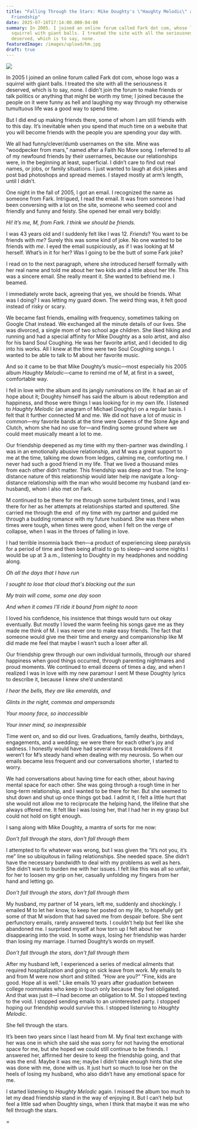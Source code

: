```yaml
---
title: "Falling Through the Stars: Mike Doughty's \"Haughty Melodic\" and a Lost
  Friendship"
date: 2025-07-16T17:14:00.000-04:00
summary: In 2005. I joined an online forum called Fark dot com, whose logo was a
  squirrel with giant balls. I treated the site with all the seriousness it
  deserved, which is to say, none.
featuredImage: /images/upload/hm.jpg
draft: true
---
```

![](/images/upload/hm.jpg)



In 2005 I joined an online forum called Fark dot com, whose logo was a squirrel with giant balls. I treated the site with all the seriousness it deserved, which is to say, none. I didn't join the forum to make friends or talk politics or anything that might be worth my time; I joined because the people on it were funny as hell and laughing my way through my otherwise tumultuous life was a good way to spend time. 

But I did end up making friends there, some of whom I am still friends with to this day. It’s inevitable when you spend that much time on a website that you will become friends with the people you are spending your day with. 

We all had funny/clever/dumb usernames on the site. Mine was “woodpecker from mars,” named after a Faith No More song. I referred to all of my newfound friends by their usernames, because our relationships were, in the beginning at least, superficial. I didn’t care to find out real names, or jobs, or family situations. I just wanted to laugh at dick jokes and post bad photoshops and spread memes. I stayed mostly at arm’s length, until I didn’t.

One night in the fall of 2005, I got an email. I recognized the name as someone from Fark. Intrigued, I read the email. It was from someone I had been conversing with a lot on the site, someone who seemed cool and friendly and funny and feisty. She opened her email very boldly:

*Hi! It’s me, M, from Fark. I think we should be friends.*

I was 43 years old and I suddenly felt like I was 12. *Friends*? You want to be friends with *me*? Surely this was some kind of joke. No one wanted to be friends with *me*. I eyed the email suspiciously, as if I was looking at M herself. What’s in it for her? Was I going to be the butt of some Fark joke?

I read on to the next paragraph, where she introduced herself formally with her real name and told me about her two kids and a little about her life. This was a sincere email. She really meant it. She wanted to befriend me. I beamed. 

I immediately wrote back, agreeing that yes, we should be friends. What was I doing? I was letting my guard down. The weird thing was, it felt good instead of risky or scary. 

We became fast friends, emailing with frequency, sometimes talking on Google Chat instead. We exchanged all the minute details of our lives. She was divorced, a single mom of two school age children. She liked hiking and running and had a special affinity for Mike Doughty as a solo artist, and also for his band Soul Coughing. He was her favorite artist, and I decided to dig into his works. All I knew at the time were two Soul Coughing songs. I wanted to be able to talk to M about her favorite music.

And so it came to be that Mike Doughty’s music—most especially his 2005 album *Haughty Melodic*—came to remind me of M, at first in a sweet, comfortable way.

I fell in love with the album and its jangly ruminations on life. It had an air of hope about it; Doughty himself has said the album is about redemption and happiness, and those were things I was looking for in my own life. I listened to *Haughty Melodic* (an anagram of Michael Doughty) on a regular basis. I felt that it further connected M and me. We did not have a lot of music in common—my favorite bands at the time were Queens of the Stone Age and Clutch, whom she had no use for—and finding some ground where we could meet musically meant a lot to me.

Our friendship deepened as my time with my then-partner was dwindling. I was in an emotionally abusive relationship, and M was a great support to me at the time, talking me down from ledges, calming me, comforting me. I never had such a good friend in my life. That we lived a thousand miles from each other didn’t matter. This friendship was deep and true. The long-distance nature of this relationship would later help me navigate a long-distance relationship with the man who would become my husband (and ex-husband), whom I also met on Fark. 

M continued to be there for me through some turbulent times, and I was there for her as her attempts at relationships started and sputtered. She carried me through the end  of my time with my partner and guided me through a budding romance with my future husband. She was there when times were tough, when times were good, when I felt on the verge of collapse, when I was in the throes of falling in love. 

I had terrible insomnia back then—a product of experiencing sleep paralysis for a period of time and then being afraid to go to sleep—and some nights I would be up at 3 a.m., listening to Doughty in my headphones and nodding along.

*Oh all the days that I have run*

*I sought to lose that cloud that's blacking out the sun*

*My train will come, some one day soon*

*And when it comes I'll ride it bound from night to noon*

I loved his confidence, his insistence that things would turn out okay eventually. But mostly I loved the warm feeling his songs gave me as they made me think of M. I was never one to make easy friends. The fact that someone would give me their time and energy and companionship like M did made me feel that maybe I wasn’t such a loser after all. 

Our friendship grew through our own individual turmoils, through our shared happiness when good things occurred, through parenting nightmares and proud moments. We continued to email dozens of times a day, and when I realized I was in love with my new paramour I sent M these Doughty lyrics to describe it, because I knew she’d understand:

*I hear the bells, they are like emeralds, and*

*Glints in the night, commas and ampersands*

*Your moony face, so inaccessible*

*Your inner mind, so inexpressible*

Time went on, and so did our lives. Graduations, family deaths, birthdays, engagements, and a wedding; we were there for each other’s joy and sadness. I honestly would have had several nervous breakdowns if it weren’t for M’s steady hand when dealing with my neurosis. So when our emails became less frequent and our conversations shorter, I started to worry. 

We had conversations about having time for each other, about having mental space for each other. She was going through a rough time in her long-term relationship, and I wanted to be there for her. But she seemed to shut down and shut up once things got bad. I admit it, I felt a little hurt that she would not allow me to reciprocate the helping hand, the lifeline that she always offered me. It felt like I was losing her, that I had her in my grasp but could not hold on tight enough. 

I sang along with Mike Doughty, a mantra of sorts for me now:

*Don't fall through the stars, don't fall through them*

I attempted to fix whatever was wrong, but I was given the “it’s not you, it’s me” line so ubiquitous in failing relationships. She needed space. She didn’t have the necessary bandwidth to deal with my problems as well as hers. She didn’t want to burden me with her issues. I felt like this was all so unfair, for her to loosen my grip on her, casually unfolding my fingers from her hand and letting go.

*Don't fall through the stars, don't fall through them*

My husband, my partner of 14 years, left me, suddenly and shockingly. I emailed M to let her know, to keep her posted on my life, to hopefully get some of that M wisdom that had saved me from despair before. She sent perfunctory emails, rarely answered texts. I couldn’t help but feel like she abandoned me. I surprised myself at how torn up I felt about her disappearing into the void. In some ways, losing her friendship was harder than losing my marriage. I turned Doughty’s words on myself.

*Don't fall through the stars, don't fall through them*

After my husband left, I experienced a series of medical ailments that required hospitalization and going on sick leave from work. My emails to and from M were now short and stilted. “How are you?” “Fine, kids are good. Hope all is well.” Like emails 10 years after graduation between college roommates who keep in touch only because they feel obligated. And that was just it—I had become an obligation to M. So I stopped texting to the void. I stopped sending emails to an uninterested party. I stopped hoping our friendship would survive this. I stopped listening to *Haughty Melodic*. 


She fell through the stars. 

It’s been two years since I last heard from M. My final text exchange with her was one in which she said she was sorry for not having the emotional space for me, but she hoped we could still continue to be friends. I answered her, affirmed her desire to keep the friendship going, and that was the end. Maybe it was me; maybe I didn’t take enough hints that she was done with me, done with us. It just hurt so much to lose her on the heels of losing my husband, who also didn’t have any emotional space for me. 

I started listening to *Haughty Melodic* again. I missed the album too much to let my dead friendship stand in the way of enjoying it. But I can’t help but feel a little sad when Doughty sings, when I think that maybe it was me who fell through the stars.

\=
